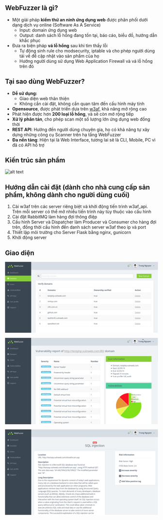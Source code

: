 ## WebFuzzer là gì?
- Một giải pháp **kiểm thử an ninh ứng dụng web** được phân phối dưới dạng dịch vụ online (Software As A Service)
	- Input: domain ứng dụng web
	- Output: danh sách lỗ hổng đang tồn tại, báo cáo, biểu đồ, hướng dẫn khắc phục
- Đưa ra biện pháp **vá lỗ hổng** sau khi tìm thấy lỗi
	- Tự động sinh rule cho modsecurity, iptable và cho phép người dùng tải về để cập nhật vào sản phẩm của họ
	- Hướng người dùng sử dụng Web Application Firewall và vá lỗ hổng trên đó

## Tại sao dùng WebFuzzer?
- **Dễ sử dụng:**
	- Giao diện web thân thiện
	- Không cần cài đặt, không cần quan tâm đến cấu hình máy tính
- **Opensource**, được phát triển dựa trên [w3af](https://github.com/andresriancho/w3af), khả năng mở rộng cao
- Phát hiện được hơn **200 loại lỗ hổng**, và sẽ còn mở rộng tiếp
- **Xử lý phân tán**, cho phép scan một số lượng lớn ứng dụng web đồng thời
- **REST API**: Hướng đến người dùng chuyên gia, họ có khả năng tự xây dựng những công cụ Scanner trên hạ tầng WebFuzzer
- **Đa nền tảng**: Hiện tại là Web Interface, tương lai sẽ là CLI, Mobile, PC vì đã có API hỗ trợ

## Kiến trúc sản phẩm
![alt text](assets/architecture.png)

## Hướng dẫn cài đặt (dành cho nhà cung cấp sản phẩm, không dành cho người dùng cuối)
1. Cài w3af trên các server riêng biệt và khởi động tiến trình w3af_api. Trên mỗi server có thể mở nhiều tiến trình này tùy thuộc vào cấu hình
2. Cài đặt RabbitMQ làm hàng đợi thông điệp
3. Cấu hình Server và Dispatcher làm Producer và Consumer cho hàng đợi trên, đồng thời cấu hình đến danh sách server w3af theo ip và port
4. Thiết lập môi trường cho Server Flask bằng nginx, gunicorn
5. Khởi động server

## Giao diện
![alt text](assets/wf_domain.PNG)

![alt text](assets/wf_vuln.png)

![alt text](assets/wf_vuln_detail.png)

